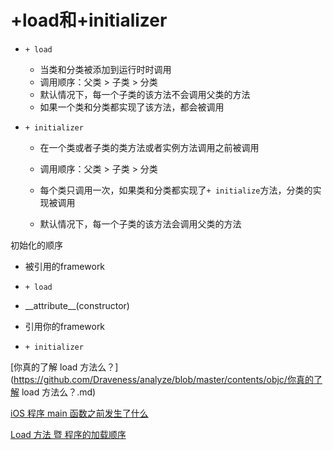 # +load和+initializer

* `+ load`

  * 当类和分类被添加到运行时时调用
  * 调用顺序：父类 &gt; 子类 &gt; 分类
  * 默认情况下，每一个子类的该方法不会调用父类的方法
  * 如果一个类和分类都实现了该方法，都会被调用

* `+ initializer`

  * 在一个类或者子类的类方法或者实例方法调用之前被调用

  * 调用顺序：父类 &gt; 子类 &gt; 分类

  * 每个类只调用一次，如果类和分类都实现了`+ initialize`方法，分类的实现被调用

  * 默认情况下，每一个子类的该方法会调用父类的方法

初始化的顺序

* 被引用的framework
* `+ load`

* \_\_attribute\_\_\(constructor\)

* 引用你的framework

* `+ initializer`

[你真的了解 load 方法么？](https://github.com/Draveness/analyze/blob/master/contents/objc/你真的了解 load 方法么？.md)

[iOS 程序 main 函数之前发生了什么](http://blog.sunnyxx.com/2014/08/30/objc-pre-main/)

[Load 方法 暨 程序的加载顺序](http://www.jianshu.com/p/8f14c7a33579)

